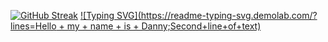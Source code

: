 [![GitHub Streak](https://streak-stats.demolab.com?user=nightzillla&theme=tokyonight_duo&hide_border=true)](https://git.io/streak-stats)
[![Typing SVG](https://readme-typing-svg.demolab.com/?lines=Hello + my + name + is + Danny;Second+line+of+text)](https://git.io/typing-svg)
